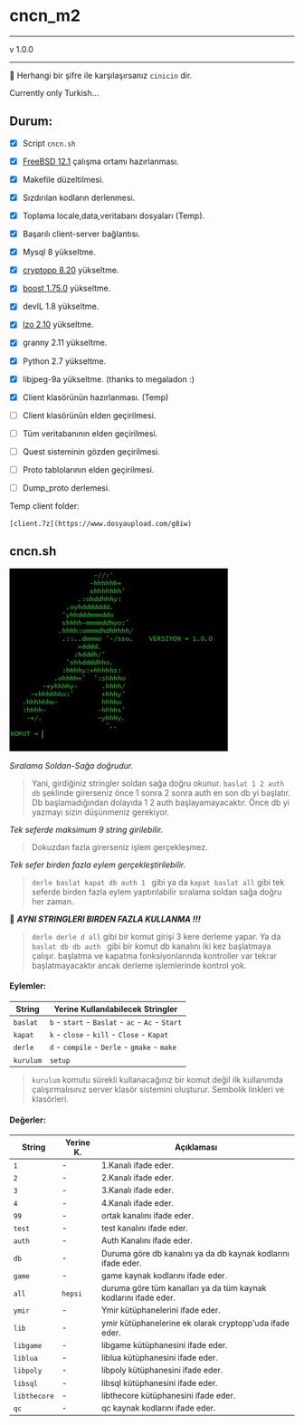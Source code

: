 # cncn_m2

---

v 1.0.0

---

:key: Herhangi bir şifre ile karşılaşırsanız `cinicin` dir.

Currently only Turkish...


## Durum:

- [x] Script `cncn.sh`
- [x] [FreeBSD 12.1](https://www.freebsd.org/) çalışma ortamı hazırlanması.
- [x] Makefile düzeltilmesi.
- [x] Sızdırılan kodların derlenmesi.
- [x] Toplama locale,data,veritabanı dosyaları (Temp).
- [x] Başarılı client-server bağlantısı.
- [x] Mysql 8 yükseltme.
- [x] [cryptopp 8.20](https://github.com/weidai11/cryptopp) yükseltme.
- [x] [boost 1.75.0](https://www.boost.org/) yükseltme.
- [x] devIL 1.8 yükseltme.
- [x] [lzo 2.10](http://www.oberhumer.com/opensource/lzo/) yükseltme.
- [x] granny 2.11 yükseltme.
- [x] Python 2.7 yükseltme.
- [x] libjpeg-9a yükseltme. (thanks to megaladon :)
- [x] Client klasörünün hazırlanması. (Temp)
- [ ] Client klasörünün elden geçirilmesi.
- [ ] Tüm veritabanının elden geçirilmesi.
- [ ] Quest sisteminin gözden geçirilmesi.
- [ ] Proto tablolarının elden geçirilmesi.
- [ ] Dump_proto derlemesi.


Temp client folder:

	[client.7z](https://www.dosyaupload.com/g8iw)


## cncn.sh


![Komut Ekranı](/info/img/cncn_sh_command_screen.jpg)


_Sıralama Soldan-Sağa doğrudur._

> Yani, girdiğiniz stringler soldan sağa doğru okunur.
`baslat 1 2 auth db` şeklinde girerseniz önce 1 sonra 2 sonra auth en son db yi başlatır. Db başlamadığından dolayıda 1 2 auth başlayamayacaktır. Önce db yi yazmayı sizin düşünmeniz gerekiyor.

_Tek seferde maksimum 9 string girilebilir._

> Dokuzdan fazla girerseniz işlem gerçekleşmez.

_Tek sefer birden fazla eylem gerçekleştirilebilir._

> `derle baslat kapat db auth 1 ` gibi ya da `kapat baslat all` gibi tek seferde birden fazla eylem yaptırılabilir sıralama soldan sağa doğru her zaman.

:mega: _**AYNI STRINGLERI BIRDEN FAZLA KULLANMA !!!**_

> `derle derle d all` gibi bir komut girişi 3 kere derleme yapar. Ya da `baslat db db auth ` gibi bir komut db kanalını iki kez başlatmaya çalışır. başlatma ve kapatma fonksiyonlarında kontroller var tekrar başlatmayacaktır ancak derleme işlemlerinde kontrol yok.



#### Eylemler:

| String | Yerine Kullanılabilecek Stringler |
| -----  | --------------------------------- |
| `baslat` | `b` - `start` - `Baslat` - `ac` - `Ac` - `Start` |
| `kapat` | `k` - `close` - `kill` - `Close` - `Kapat` |
| `derle` | `d` - `compile` - `Derle` - `gmake` - `make` |
| `kurulum` | `setup` |

> `kurulum` komutu sürekli kullanacağınız bir komut değil ilk kullanımda çalışırmalısınız server klasör sistemini oluşturur. Sembolik linkleri ve klasörleri.




#### Değerler:

| String | Yerine K. | Açıklaması |
| ------ | ---------- |- |
| `1` | - | 1.Kanalı ifade eder. |
| `2` |  - | 2.Kanalı ifade eder. |
| `3` |  - | 3.Kanalı ifade eder. |
| `4` |  - | 4.Kanalı ifade eder. |
| `99` | - | ortak kanalını ifade eder. |
| `test` | - | test kanalını ifade eder. |
| `auth` |  - | Auth Kanalını ifade eder. |
| `db` |  - | Duruma göre db kanalını ya da db kaynak kodlarını ifade eder. |
| `game` |  - | game kaynak kodlarını ifade eder. |
| `all` | `hepsi` | duruma göre tüm kanalları ya da tüm kaynak kodlarını ifade eder. |
| `ymir` | - | Ymir kütüphanelerini ifade eder. |
| `lib` |  - | ymir kütüphanelerine ek olarak cryptopp'uda ifade eder. |
| `libgame` | - | libgame kütüphanesini ifade eder. |
| `liblua` | - | liblua kütüphanesini ifade eder. |
| `libpoly` | - | libpoly kütüphanesini ifade eder. |
| `libsql` | - | libsql kütüphanesini ifade eder. |
| `libthecore` | - | libthecore kütüphanesini ifade eder. |
| `qc` | - | qc kaynak kodlarını ifade eder. |
